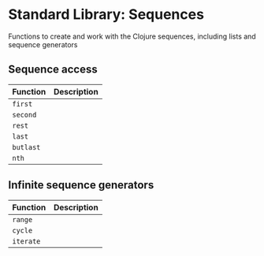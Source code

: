 # Standard Library: Sequences

Functions to create and work with the Clojure sequences, including lists and sequence generators


## Sequence access

| Function  | Description |
|-----------|-------------|
| `first`   |             |
| `second`  |             |
| `rest`    |             |
| `last`    |             |
| `butlast` |             |
| `nth`     |             |


## Infinite sequence generators

| Function  | Description |
|-----------|-------------|
| `range`   |             |
| `cycle`   |             |
| `iterate` |             |
